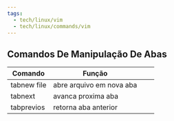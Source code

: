 ```yaml
---
tags:
  - tech/linux/vim
  - tech/linux/commands/vim
---
```


## Comandos De Manipulação De Abas

| Comando     | Função                   |     |     |
| ----------- | ------------------------ | --- | --- |
| tabnew file | abre arquivo em nova aba |     |     |
| tabnext     | avanca proxima aba       |     |     |
| tabprevios  | retorna aba anterior     |     |     |
